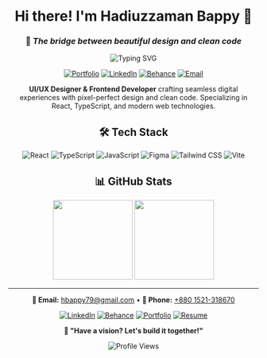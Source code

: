 <div align="center">

# Hi there! I'm Hadiuzzaman Bappy 👋

### 🎨 *The bridge between beautiful design and clean code*

<img src="https://readme-typing-svg.herokuapp.com?font=Fira+Code&duration=3000&pause=1000&color=6C63FF&center=true&vCenter=true&width=500&lines=UI%2FUX+Designer;Frontend+Developer;React+%7C+TypeScript+%7C+Figma" alt="Typing SVG" />

[![Portfolio](https://img.shields.io/badge/Portfolio-FF5722?style=flat-square&logo=todoist&logoColor=white)](https://hadiuzzamanbappy.vercel.app/)
[![LinkedIn](https://img.shields.io/badge/LinkedIn-0077B5?style=flat-square&logo=linkedin&logoColor=white)](https://linkedin.com/in/hadiuzzamanbappy)
[![Behance](https://img.shields.io/badge/Behance-1769FF?style=flat-square&logo=behance&logoColor=white)](https://behance.net/hbappy79)
[![Email](https://img.shields.io/badge/Email-D14836?style=flat-square&logo=gmail&logoColor=white)](mailto:hbappy79@gmail.com)

**UI/UX Designer & Frontend Developer** crafting seamless digital experiences with pixel-perfect design and clean code. Specializing in React, TypeScript, and modern web technologies.

## 🛠️ Tech Stack

![React](https://img.shields.io/badge/React-61DAFB?style=flat-square&logo=react&logoColor=black)
![TypeScript](https://img.shields.io/badge/TypeScript-3178C6?style=flat-square&logo=typescript&logoColor=white)
![JavaScript](https://img.shields.io/badge/JavaScript-F7DF1E?style=flat-square&logo=javascript&logoColor=black)
![Figma](https://img.shields.io/badge/Figma-F24E1E?style=flat-square&logo=figma&logoColor=white)
![Tailwind CSS](https://img.shields.io/badge/Tailwind-38B2AC?style=flat-square&logo=tailwind-css&logoColor=white)
![Vite](https://img.shields.io/badge/Vite-646CFF?style=flat-square&logo=vite&logoColor=white)

## 📊 GitHub Stats

<img height="160em" src="https://github-readme-stats.vercel.app/api?username=HadiuzzamanBappy&show_icons=true&theme=tokyonight&count_private=true"/>
<img height="160em" src="https://github-readme-stats.vercel.app/api/top-langs/?username=HadiuzzamanBappy&layout=compact&theme=tokyonight"/>

---

**📧 Email:** [hbappy79@gmail.com](mailto:hbappy79@gmail.com) • **📱 Phone:** [+880 1521-318670](tel:+8801521318670)

[![LinkedIn](https://img.shields.io/badge/LinkedIn-0077B5?style=flat-square&logo=linkedin&logoColor=white)](https://linkedin.com/in/hadiuzzamanbappy)
[![Behance](https://img.shields.io/badge/Behance-1769FF?style=flat-square&logo=behance&logoColor=white)](https://behance.net/hbappy79)
[![Portfolio](https://img.shields.io/badge/Portfolio-FF5722?style=flat-square&logo=todoist&logoColor=white)](https://hadiuzzamanbappy.vercel.app/)
[![Resume](https://img.shields.io/badge/Resume-000000?style=flat-square&logo=adobe-acrobat-reader&logoColor=white)](https://hadiuzzamanbappy.vercel.app/pdf/Resume.pdf)

**💫 "Have a vision? Let's build it together!"**

![Profile Views](https://komarev.com/ghpvc/?username=HadiuzzamanBappy&color=6C63FF&style=flat-square)

</div>
